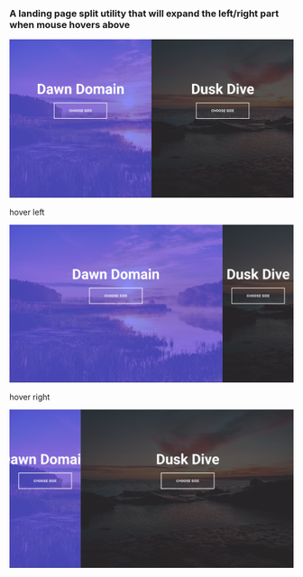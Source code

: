 ### A landing page split utility that will expand the left/right part when mouse hovers above

<img src= "split_landing.png" style="zoom:50%;" />

hover left

<img src= "split_landing2.png" style="zoom:50%;" />

hover right

<img src= "split_landing3.png" style="zoom:50%;" />
